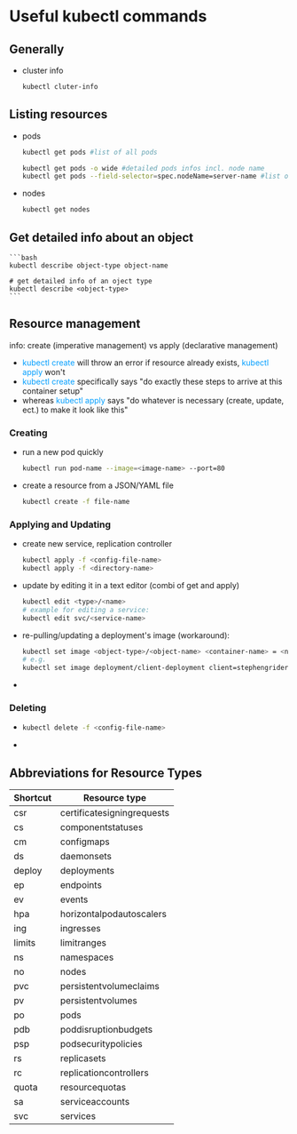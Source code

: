 # Useful kubectl commands

## Generally

* cluster info
    ```bash
    kubectl cluter-info
    ```

## Listing resources

* pods
    ```bash
    kubectl get pods #list of all pods

    kubectl get pods -o wide #detailed pods infos incl. node name
    kubectl get pods --field-selector=spec.nodeName=server-name #list of all pods of a specific node server
    ```
* nodes
    ```bash
    kubectl get nodes
    ```

## Get detailed info about an object
    ```bash
    kubectl describe object-type object-name

    # get detailed info of an oject type
    kubectl describe <object-type>
    ```

## Resource management

info: create (imperative management) vs apply (declarative management)
* <span style="color:#009eff">kubectl create</span> will throw an error if resource already exists, <span style="color:#009eff">kubectl apply</span> won't
* <span style="color:#009eff">kubectl create</span> specifically says "do exactly these steps to arrive at this container setup"
* whereas <span style="color:#009eff">kubectl apply</span> says "do whatever is necessary (create, update, ect.) to make it look like this"

### Creating
* run a new pod quickly
    ```bash
    kubectl run pod-name --image=<image-name> --port=80
    ```
* create a resource from a JSON/YAML file
    ```bash
    kubectl create -f file-name
    ```

### Applying and Updating
* create new service, replication controller
    ```bash
    kubectl apply -f <config-file-name>
    kubectl apply -f <directory-name>
    ```
* update by editing it in a text editor (combi of get and apply)
    ```bash
    kubectl edit <type>/<name>
    # example for editing a service:
    kubectl edit svc/<service-name>
    ```
* re-pulling/updating a deployment's image (workaround):
    ```bash
    kubectl set image <object-type>/<object-name> <container-name> = <new-image-name>
    # e.g.
    kubectl set image deployment/client-deployment client=stephengrider/multi-client:v5
    ```
* 
    ```bash
    
    ```

### Deleting
* 
    ```bash
    kubectl delete -f <config-file-name>
    ```
* 
    ```bash
    
    ```

## Abbreviations for Resource Types

Shortcut | Resource type
---- | ----
csr | certificatesigningrequests
cs | componentstatuses
cm | configmaps
ds | daemonsets
deploy | deployments
ep | endpoints
ev | events
hpa | horizontalpodautoscalers
ing | ingresses
limits | limitranges
ns | namespaces
no | nodes
pvc | persistentvolumeclaims
pv | persistentvolumes
po | pods
pdb | poddisruptionbudgets
psp | podsecuritypolicies
rs | replicasets
rc | replicationcontrollers
quota | resourcequotas
sa | serviceaccounts
svc | services
